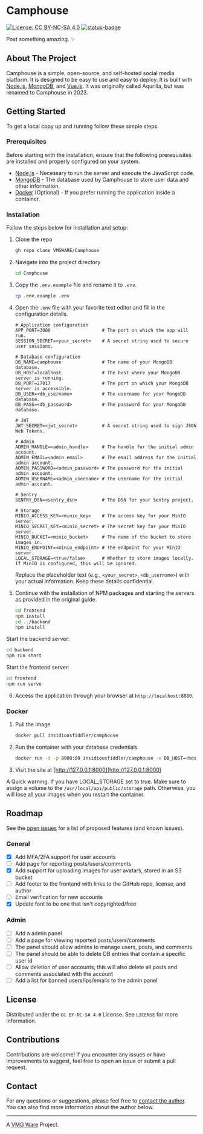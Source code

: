 # Camphouse

[![License: CC BY-NC-SA 4.0][license-shield]][license-url]
[![status-badge](https://ci.vmgware.dev/api/badges/134/status.svg)](https://ci.vmgware.dev/repos/134)

Post something amazing. ✨

## About The Project

Camphouse is a simple, open-source, and self-hosted social media platform. It is designed to be easy to use and easy to deploy. It is built with [Node.js](https://nodejs.org/en/), [MongoDB](https://www.mongodb.com/), and [Vue.js](https://vuejs.org/). It was originally called Aqurilla, but was renamed to Camphouse in 2023.

## Getting Started

To get a local copy up and running follow these simple steps.

### Prerequisites

Before starting with the installation, ensure that the following prerequisites are installed and properly configured on your system.

- [Node.js](https://nodejs.org/en/) - Necessary to run the server and execute the JavaScript code.
- [MongoDB](https://www.mongodb.com/) - The database used by Camphouse to store user data and other information.
- [Docker](https://www.docker.com/) (Optional) - If you prefer running the application inside a container.

### Installation

Follow the steps below for installation and setup:

1. Clone the repo

   ```sh
   gh repo clone VMGWARE/Camphouse
   ```

2. Navigate into the project directory

   ```sh
   cd Camphouse
   ```

3. Copy the `.env.example` file and rename it to `.env`.

   ```sh
   cp .env.example .env
   ```

4. Open the `.env` file with your favorite text editor and fill in the configuration details.

   ```plaintext
   # Application configuration
   APP_PORT=3000                   # The port on which the app will run.
   SESSION_SECRET=<your_secret>    # A secret string used to secure user sessions.

   # Database configuration
   DB_NAME=camphouse               # The name of your MongoDB database.
   DB_HOST=localhost               # The host where your MongoDB server is running.
   DB_PORT=27017                   # The port on which your MongoDB server is accessible.
   DB_USER=<db_username>           # The username for your MongoDB database.
   DB_PASS=<db_password>           # The password for your MongoDB database.

   # JWT
   JWT_SECRET=<jwt_secret>         # A secret string used to sign JSON Web Tokens.

   # Admin
   ADMIN_HANDLE=<admin_handle>     # The handle for the initial admin account.
   ADMIN_EMAIL=<admin_email>       # The email address for the initial admin account.
   ADMIN_PASSWORD=<admin_password> # The password for the initial admin account.
   ADMIN_USERNAME=<admin_username> # The username for the initial admin account.

   # Sentry
   SENTRY_DSN=<sentry_dsn>         # The DSN for your Sentry project.

   # Storage
   MINIO_ACCESS_KEY=<minio_key>    # The access key for your MinIO server.
   MINIO_SECRET_KEY=<minio_secret> # The secret key for your MinIO server.
   MINIO_BUCKET=<minio_bucket>     # The name of the bucket to store images in.
   MINIO_ENDPOINT=<minio_endpoint> # The endpoint for your MinIO server.
   LOCAL_STORAGE=<true/false>      # Whether to store images locally. If MinIO is configured, this will be ignored.
   ```

   Replace the placeholder text (e.g., `<your_secret>`, `<db_username>`) with your actual information. Keep these details confidential.

5. Continue with the installation of NPM packages and starting the servers as provided in the original guide.

   ```sh
   cd frontend
   npm install
   cd ../backend
   npm install
   ```

Start the backend server:

   ```sh
   cd backend
   npm run start
   ```

Start the frontend server:

   ```sh
   cd frontend
   npm run serve
   ```

6. Access the application through your browser at `http://localhost:8080`.

### Docker

1. Pull the image

   ```sh
   docker pull insidiousfiddler/camphouse
   ```

2. Run the container with your database credentials

   ```sh
   docker run -d -p 8000:80 insidiousfiddler/camphouse -e DB_HOST=<host> -e DB_PORT=<port> -e DB_NAME=<database> -e DB_USER=<username> -e DB_PASS=<password> -e SESSION_SECRET=<secret> -e JWT_SECRET=<secret>
   ```

3. Visit the site at [http://127.0.0.1:8000](http://127.0.0.1:8000)

A Quick warning. If you have LOCAL_STORAGE set to true. Make sure to assign a volume to the `/usr/local/api/public/storage` path. Otherwise, you will lose all your images when you restart the container.

## Roadmap

See the [open issues](https://github.com/VMGWARE/Camphouse/issues) for a list of proposed features (and known issues).

### General

- [x] Add MFA/2FA support for user accounts
- [ ] Add page for reporting posts/users/comments
- [x] Add support for uploading images for user avatars, stored in an S3 bucket
- [ ] Add footer to the frontend with links to the GitHub repo, license, and author
- [ ] Email verification for new accounts
- [x] Update font to be one that isn't copyrighted/free

### Admin

- [ ] Add a admin panel
- [ ] Add a page for viewing reported posts/users/comments
- [ ] The panel should allow admins to manage users, posts, and comments
- [ ] The panel should be able to delete DB entries that contain a specific user id
- [ ] Allow deletion of user accounts, this will also delete all posts and comments associated with the account
- [ ] Add a list for banned users/ips/emails to the admin panel

## License

Distributed under the `CC BY-NC-SA 4.0` License. See `LICENSE` for more information.

## Contributions

Contributions are welcome! If you encounter any issues or have improvements to suggest, feel free to open an issue or submit a pull request.

## Contact

For any questions or suggestions, please feel free to [contact the author](mailto:developers@vmgware.dev). You can also find more information about the author below.

---

A [VMG Ware](https://github.com/VMGWARE) Project.

[license-shield]: https://img.shields.io/badge/License-CC_BY--NC--SA_4.0-lightgrey.svg
[license-url]: https://creativecommons.org/licenses/by-nc-sa/4.0/
